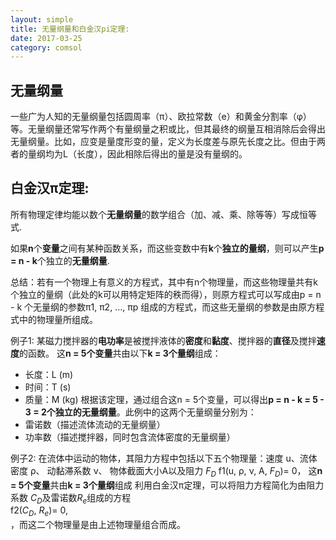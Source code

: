 ```yaml
---
layout: simple
title: 无量纲量和白金汉pi定理:
date: 2017-03-25
category: comsol
---
```


<script type="text/x-mathjax-config">MathJax.Hub.Config({tex2jax: {inlineMath:[['$','$']]}});</script>
<script type="text/javascript" src="http://cdn.mathjax.org/mathjax/latest/MathJax.js?config=TeX-AMS-MML_HTMLorMML"></script>

## 无量纲量
一些广为人知的无量纲量包括圆周率（π）、欧拉常数（e）和黄金分割率（φ）等。无量纲量还常写作两个有量纲量之积或比，但其最终的纲量互相消除后会得出无量纲量。比如，应变是量度形变的量，定义为长度差与原先长度之比。但由于两者的量纲均为L（长度），因此相除后得出的量是没有量纲的。

## 白金汉π定理:  
所有物理定律均能以数个**无量纲量**的数学组合（加、减、乘、除等等）写成恒等式. 

如果**n**个**变量**之间有某种函数关系，而这些变数中有**k**个**独立的量纲**，则可以产生**p = n - k**个独立的**无量纲量**. 

总结：若有一个物理上有意义的方程式，其中有n个物理量，而这些物理量共有k个独立的量纲（此处的k可以用特定矩阵的秩而得），则原方程式可以写成由p = n - k 个无量纲的参数π1, π2, ..., πp 组成的方程式，而这些无量纲的参数是由原方程式中的物理量所组成。

例子1: 
某磁力搅拌器的**电功率**是被搅拌液体的**密度**和**黏度**、搅拌器的**直径**及搅拌**速度**的函数。
这**n = 5个变量**共由以下**k = 3个量纲**组成： 
- 长度：L (m) 
- 时间：T (s) 
- 质量：M (kg) 
根据该定理，通过组合这n = 5个变量，可以得出**p = n - k = 5 - 3 = 2个独立的无量纲量**。此例中的这两个无量纲量分别为： 
- 雷诺数（描述流体流动的无量纲量） 
- 功率数（描述搅拌器，同时包含流体密度的无量纲量）

 例子2:
在流体中运动的物体，其阻力方程中包括以下五个物理量：速度 u、流体密度 ρ、 动黏滞系数 ν、 物体截面大小A以及阻力 $F_D$
f1(u, ρ, ν, A, $F_D$)= 0，
这**n = 5个变量**共由**k = 3个量纲**组成
利用白金汉π定理，可以将阻力方程简化为由阻力系数 $C_D$及雷诺数$R_e$组成的方程   
f2($C_D$, $R_e$)= 0,  
，而这二个物理量是由上述物理量组合而成。
